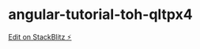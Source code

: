 # angular-tutorial-toh-qltpx4

[Edit on StackBlitz ⚡️](https://stackblitz.com/edit/angular-tutorial-toh-qltpx4)